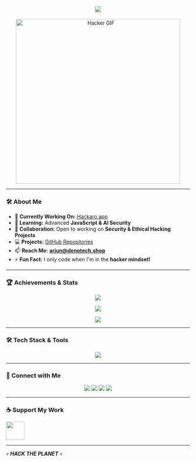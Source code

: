 <h1 align="center">
  <img src="https://readme-typing-svg.demolab.com?font=Fira+Code&size=22&pause=1000&color=F7F7F7&width=435&lines=%E2%9A%A1+Welcome+to+My+Cyber+World+%F0%9F%94%90;Cyber+Security+Analyst+%7C+Bug+Hunter;AI%2C+Ethical+Hacking%2C+Pen-Testing">
</h1>

<p align="center">
  <img src="https://i.imgur.com/wnHB6ts.gif" width="450" alt="Hacker GIF">
</p>

---

### 🛠️ **About Me**  
- 🔭 **Currently Working On:** [Hackaro app](https://Hackaro.com)  
- 🌱 **Learning:** Advanced **JavaScript & AI Security**  
- 👯 **Collaboration:** Open to working on **Security & Ethical Hacking Projects**  
- 💻 **Projects:** [GitHub Repositories](https://github.com/cyberkallan?tab=repositories)  
- 📫 **Reach Me:** **arjun@denotech.shop**  
- ⚡ **Fun Fact:** I only code when I'm in the **hacker mindset!**  

---

### 🏆 **Achievements & Stats**  
<p align="center">
  <img src="https://github-profile-trophy.vercel.app/?username=cyberkallan&theme=matrix&no-frame=true&margin-w=10&margin-h=10">
</p>

<p align="center">
  <img src="https://github-readme-stats.vercel.app/api?username=cyberkallan&show_icons=true&theme=radical&count_private=true">
</p>

<p align="center">
  <img src="https://github-readme-stats.vercel.app/api/top-langs?username=cyberkallan&layout=compact&theme=radical">
</p>

---

### 🛠️ **Tech Stack & Tools**  
<p align="center">
  <img src="https://skillicons.dev/icons?i=python,js,html,css,php,nodejs,mongodb,mysql,linux,django,aws,git,bootstrap,photoshop" />
</p>

---

### 🔗 **Connect with Me**  
<p align="center">
  <a href="https://twitter.com/arjunarz3"><img src="https://img.shields.io/badge/Twitter-%231DA1F2.svg?logo=twitter&logoColor=white&style=for-the-badge"></a>
  <a href="https://linkedin.com/in/arjun-arz-39a64a1ba"><img src="https://img.shields.io/badge/LinkedIn-%230077B5.svg?logo=linkedin&logoColor=white&style=for-the-badge"></a>
  <a href="https://instagram.com/imarjunarz"><img src="https://img.shields.io/badge/Instagram-%23E4405F.svg?logo=instagram&logoColor=white&style=for-the-badge"></a>
  <a href="https://youtube.com/c/cyberkallan2"><img src="https://img.shields.io/badge/YouTube-%23FF0000.svg?logo=youtube&logoColor=white&style=for-the-badge"></a>
</p>

---

### ☕ **Support My Work**
<a href="https://www.buymeacoffee.com/Cyberkallan">
  <img src="https://cdn.buymeacoffee.com/buttons/v2/default-yellow.png" height="50">
</a>

---

💀 **_HACK THE PLANET_** 💀
